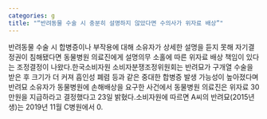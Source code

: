 ```yaml
---
categories: g
title: "“반려동물 수술 시 충분히 설명하지 않았다면 수의사가 위자료 배상”"
---
```

반려동물 수술 시 합병증이나 부작용에 대해 소유자가 상세한 설명을 듣지 못해 자기결정권이 침해됐다면 동물병원 의료진에게 설명의무 소홀에 따른 위자료 배상 책임이 있다는 조정결정이 나왔다.한국소비자원 소비자분쟁조정위원회는 반려묘가 구개열 수술을 받은 후 크기가 더 커져 흡인성 폐렴 등과 같은 중대한 합병증 발생 가능성이 높아졌다며 반려묘 소유자가 동물병원에 손해배상을 요구한 사건에서 동물병원 의료진은 위자료 30만원을 지급하라고 결정했다고 23일 밝혔다.소비자원에 따르면 A씨의 반려묘(2015년생)는 2019년 11월 C병원에서 0.